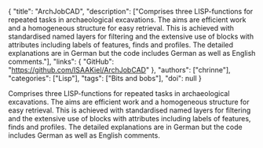 {
  "title": "ArchJobCAD",
  "description": ["Comprises three LISP-functions for repeated tasks in archaeological excavations. The aims are efficient work and a homogeneous structure for easy retrieval. This is achieved with standardised named layers for filtering and the extensive use of blocks with attributes including labels of features, finds and profiles. The detailed explanations are in German but the code includes German as well as English comments."],
  "links": {
    "GitHub": "https://github.com/ISAAKiel/ArchJobCAD"
  },
  "authors": ["chrinne"],
  "categories": ["Lisp"],
  "tags": ["Bits and bobs"],
  "doi": null
}

<!-- Generated by csv2md.R – do not edit by hand -->

Comprises three LISP-functions for repeated tasks in archaeological excavations. The aims are efficient work and a homogeneous structure for easy retrieval. This is achieved with standardised named layers for filtering and the extensive use of blocks with attributes including labels of features, finds and profiles. The detailed explanations are in German but the code includes German as well as English comments.